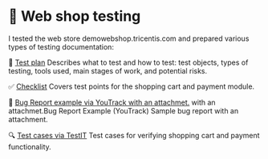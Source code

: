 # 🛒 Web shop testing
I tested the web store demowebshop.tricentis.com and prepared various types of testing documentation:

 📄 
[Test plan](https://docs.google.com/document/d/1gsSy0My7xXIzqDJJdGUuxZIT8Nuy8pbK/edit?usp=sharing&ouid=115941601909633060517&rtpof=true&sd=true)
    Describes what to test and how to test: test objects, types of testing, tools used, main stages of work, and potential risks.

✅ [Checklist](https://docs.google.com/spreadsheets/d/1-381bwj3Cr8oPoC5VjSDn74_Y6NcnBDamfH-SyrK6FE/edit?usp=sharing)
    Covers test points for the shopping cart and payment module.

🐞 [Bug Report example via YouTrack with an attachmet.](https://drive.google.com/file/d/1q2cEs2tfLcFyhaDZXgd1bsvnba6jpTOm/view?usp=sharing) with an attachmet.Bug Report Example (YouTrack)
    Sample bug report with an attachment.

🔍 [Test cases via TestIT](https://drive.google.com/file/d/1uB8m7TXVQXfmYeZjec6ibbFi5maxA1xF/view?usp=sharing)
    Test cases for verifying shopping cart and payment functionality.
